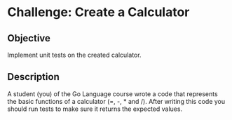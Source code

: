 # Challenge: Create a Calculator

## Objective
Implement unit tests on the created calculator.

## Description
A student (you) of the Go Language course wrote a code that represents the basic functions of a calculator (=, -, * and /). After writing this code you should run tests to make sure it returns the expected values.